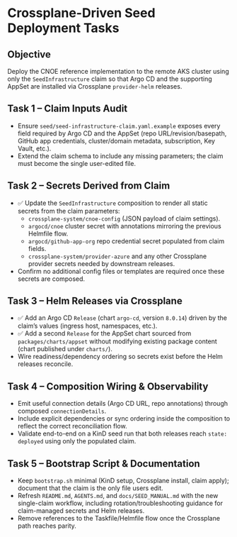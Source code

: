 # Crossplane-Driven Seed Deployment Tasks

## Objective
Deploy the CNOE reference implementation to the remote AKS cluster using only the `SeedInfrastructure` claim so that Argo CD and the supporting AppSet are installed via Crossplane `provider-helm` releases.

## Task 1 – Claim Inputs Audit
- Ensure `seed/seed-infrastructure-claim.yaml.example` exposes every field required by Argo CD and the AppSet (repo URL/revision/basepath, GitHub app credentials, cluster/domain metadata, subscription, Key Vault, etc.).
- Extend the claim schema to include any missing parameters; the claim must become the single user-edited file.

## Task 2 – Secrets Derived from Claim
- ✅ Update the `SeedInfrastructure` composition to render all static secrets from the claim parameters:
  - `crossplane-system/cnoe-config` (JSON payload of claim settings).
  - `argocd/cnoe` cluster secret with annotations mirroring the previous Helmfile flow.
  - `argocd/github-app-org` repo credential secret populated from claim fields.
  - `crossplane-system/provider-azure` and any other Crossplane provider secrets needed by downstream releases.
- Confirm no additional config files or templates are required once these secrets are composed.

## Task 3 – Helm Releases via Crossplane
- ✅ Add an Argo CD `Release` (chart `argo-cd`, version `8.0.14`) driven by the claim’s values (ingress host, namespaces, etc.).
- ✅ Add a second `Release` for the AppSet chart sourced from `packages/charts/appset` without modifying existing package content (chart published under `charts/`).
- Wire readiness/dependency ordering so secrets exist before the Helm releases reconcile.

## Task 4 – Composition Wiring & Observability
- Emit useful connection details (Argo CD URL, repo annotations) through composed `connectionDetails`.
- Include explicit dependencies or sync ordering inside the composition to reflect the correct reconciliation flow.
- Validate end-to-end on a KinD seed run that both releases reach `state: deployed` using only the populated claim.

## Task 5 – Bootstrap Script & Documentation
- Keep `bootstrap.sh` minimal (KinD setup, Crossplane install, claim apply); document that the claim is the only file users edit.
- Refresh `README.md`, `AGENTS.md`, and `docs/SEED_MANUAL.md` with the new single-claim workflow, including rotation/troubleshooting guidance for claim-managed secrets and Helm releases.
- Remove references to the Taskfile/Helmfile flow once the Crossplane path reaches parity.
